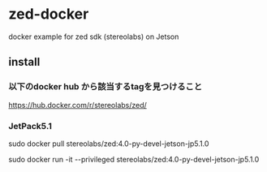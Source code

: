 # zed-docker
docker example for zed sdk (stereolabs) on Jetson

## install

### 以下のdocker hub から該当するtagを見つけること
https://hub.docker.com/r/stereolabs/zed/

### JetPack5.1
sudo docker pull stereolabs/zed:4.0-py-devel-jetson-jp5.1.0

sudo docker run -it --privileged  stereolabs/zed:4.0-py-devel-jetson-jp5.1.0
